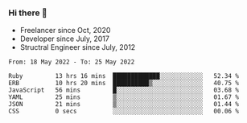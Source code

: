 ### Hi there 👋

- Freelancer since Oct, 2020
- Developer since July, 2017
- Structral Engineer since July, 2012

<!--START_SECTION:waka-->

```text
From: 18 May 2022 - To: 25 May 2022

Ruby         13 hrs 16 mins  █████████████░░░░░░░░░░░░   52.34 %
ERB          10 hrs 20 mins  ██████████▒░░░░░░░░░░░░░░   40.75 %
JavaScript   56 mins         █░░░░░░░░░░░░░░░░░░░░░░░░   03.68 %
YAML         25 mins         ▒░░░░░░░░░░░░░░░░░░░░░░░░   01.67 %
JSON         21 mins         ▒░░░░░░░░░░░░░░░░░░░░░░░░   01.44 %
CSS          0 secs          ░░░░░░░░░░░░░░░░░░░░░░░░░   00.06 %
```

<!--END_SECTION:waka-->
